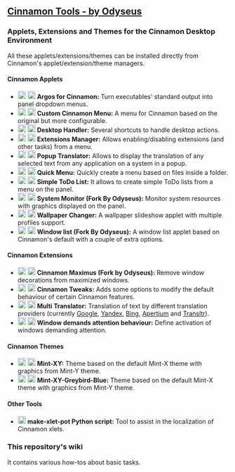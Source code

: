 ## [Cinnamon Tools - by Odyseus](https://odyseus.github.io/CinnamonTools)

### Applets, Extensions and Themes for the Cinnamon Desktop Environment

All these applets/extensions/themes can be installed directly from Cinnamon's applet/extension/theme managers.

#### Cinnamon Applets
- [<img height="18" width="18" src="https://odyseus.github.io/CinnamonTools/lib/img/download.svg">](https://odyseus.github.io/CinnamonTools/pkg/0dyseus@ArgosForCinnamon.tar.gz "Download this applet for manual installation") [<img height="18" width="18" src="https://odyseus.github.io/CinnamonTools/lib/img/cinnamon-logo.svg">](https://cinnamon-spices.linuxmint.com/applets/view/289 "Go to this applet Spices page") **Argos for Cinnamon:** Turn executables' standard output into panel dropdown menus.
- [<img height="18" width="18" src="https://odyseus.github.io/CinnamonTools/lib/img/download.svg">](https://odyseus.github.io/CinnamonTools/pkg/0dyseus@CustomCinnamonMenu.tar.gz "Download this applet for manual installation") [<img height="18" width="18" src="https://odyseus.github.io/CinnamonTools/lib/img/cinnamon-logo.svg">](https://cinnamon-spices.linuxmint.com/applets/view/264 "Go to this applet Spices page") **Custom Cinnamon Menu:** A menu for Cinnamon based on the original but more configurable.
- [<img height="18" width="18" src="https://odyseus.github.io/CinnamonTools/lib/img/download.svg">](https://odyseus.github.io/CinnamonTools/pkg/0dyseus@DesktopHandler.tar.gz "Download this applet for manual installation") [<img height="18" width="18" src="https://odyseus.github.io/CinnamonTools/lib/img/cinnamon-logo.svg">](https://cinnamon-spices.linuxmint.com/applets/view/263 "Go to this applet Spices page") **Desktop Handler:** Several shortcuts to handle desktop actions.
- [<img height="18" width="18" src="https://odyseus.github.io/CinnamonTools/lib/img/download.svg">](https://odyseus.github.io/CinnamonTools/pkg/0dyseus@ExtensionsManager.tar.gz "Download this applet for manual installation") [<img height="18" width="18" src="https://odyseus.github.io/CinnamonTools/lib/img/cinnamon-logo.svg">](https://cinnamon-spices.linuxmint.com/applets/view/271 "Go to this applet Spices page") **Extensions Manager:** Allows enabling/disabling extensions (and other tasks) from a menu.
- [<img height="18" width="18" src="https://odyseus.github.io/CinnamonTools/lib/img/download.svg">](https://odyseus.github.io/CinnamonTools/pkg/0dyseus@PopupTranslator.tar.gz "Download this applet for manual installation") [<img height="18" width="18" src="https://odyseus.github.io/CinnamonTools/lib/img/cinnamon-logo.svg">](https://cinnamon-spices.linuxmint.com/applets/view/279 "Go to this applet Spices page") **Popup Translator:** Allows to display the translation of any selected text from any application on a system in a popup.
- [<img height="18" width="18" src="https://odyseus.github.io/CinnamonTools/lib/img/download.svg">](https://odyseus.github.io/CinnamonTools/pkg/0dyseus@QuickMenu.tar.gz "Download this applet for manual installation") [<img height="18" width="18" src="https://odyseus.github.io/CinnamonTools/lib/img/cinnamon-logo.svg">](https://cinnamon-spices.linuxmint.com/applets/view/260 "Go to this applet Spices page") **Quick Menu:** Quickly create a menu based on files inside a folder.
- [<img height="18" width="18" src="https://odyseus.github.io/CinnamonTools/lib/img/download.svg">](https://odyseus.github.io/CinnamonTools/pkg/0dyseus@SimpleToDoList.tar.gz "Download this applet for manual installation") [<img height="18" width="18" src="https://odyseus.github.io/CinnamonTools/lib/img/cinnamon-logo.svg">](https://cinnamon-spices.linuxmint.com/applets/view/290 "Go to this applet Spices page") **Simple ToDo List:**  It allows to create simple ToDo lists from a menu on the panel.
- [<img height="18" width="18" src="https://odyseus.github.io/CinnamonTools/lib/img/download.svg">](https://odyseus.github.io/CinnamonTools/pkg/0dyseus@SysmonitorByOrcus.tar.gz "Download this applet for manual installation") [<img height="18" width="18" src="https://odyseus.github.io/CinnamonTools/lib/img/cinnamon-logo.svg">](https://cinnamon-spices.linuxmint.com/applets/view/262 "Go to this applet Spices page") **System Monitor (Fork By Odyseus):** Monitor system resources with graphics displayed on the panel.
- [<img height="18" width="18" src="https://odyseus.github.io/CinnamonTools/lib/img/download.svg">](https://odyseus.github.io/CinnamonTools/pkg/0dyseus@WallpaperChangerApplet.tar.gz "Download this applet for manual installation") [<img height="18" width="18" src="https://odyseus.github.io/CinnamonTools/lib/img/cinnamon-logo.svg">](https://cinnamon-spices.linuxmint.com/applets/view/291 "Go to this applet Spices page") **Wallpaper Changer:** A wallpaper slideshow applet with multiple profiles support.
- [<img height="18" width="18" src="https://odyseus.github.io/CinnamonTools/lib/img/download.svg">](https://odyseus.github.io/CinnamonTools/pkg/0dyseus@window-list-fork.tar.gz "Download this applet for manual installation") [<img height="18" width="18" src="https://odyseus.github.io/CinnamonTools/lib/img/cinnamon-logo.svg">](https://cinnamon-spices.linuxmint.com/applets/view/261 "Go to this applet Spices page") **Window list (Fork By Odyseus):** A window list applet based on Cinnamon's default with a couple of extra options.

#### Cinnamon Extensions
- [<img height="18" width="18" src="https://odyseus.github.io/CinnamonTools/lib/img/download.svg">](https://odyseus.github.io/CinnamonTools/pkg/0dyseus@CinnamonMaximusFork.tar.gz "Download this extension for manual installation") [<img height="18" width="18" src="https://odyseus.github.io/CinnamonTools/lib/img/cinnamon-logo.svg">](https://cinnamon-spices.linuxmint.com/extensions/view/39 "Go to this extension Spices page") **Cinnamon Maximus (Fork by Odyseus):** Remove window decorations from maximized windows.
- [<img height="18" width="18" src="https://odyseus.github.io/CinnamonTools/lib/img/download.svg">](https://odyseus.github.io/CinnamonTools/pkg/0dyseus@CinnamonTweaks.tar.gz "Download this extension for manual installation") [<img height="18" width="18" src="https://odyseus.github.io/CinnamonTools/lib/img/cinnamon-logo.svg">](https://cinnamon-spices.linuxmint.com/extensions/view/41 "Go to this extension Spices page") **Cinnamon Tweaks:** Adds some options to modify the default behaviour of certain Cinnamon features.
- [<img height="18" width="18" src="https://odyseus.github.io/CinnamonTools/lib/img/download.svg">](https://odyseus.github.io/CinnamonTools/pkg/0dyseus@MultiTranslatorExtension.tar.gz "Download this extension for manual installation") [<img height="18" width="18" src="https://odyseus.github.io/CinnamonTools/lib/img/cinnamon-logo.svg">](https://cinnamon-spices.linuxmint.com/extensions/view/44 "Go to this extension Spices page") **Multi Translator:** Translation of text by different translation providers (currently [Google](https://translate.google.com), [Yandex](https://translate.yandex.net), [Bing](https://www.bing.com/translator), [Apertium](https://www.apertium.org) and [Transltr](http://transltr.org)).
- [<img height="18" width="18" src="https://odyseus.github.io/CinnamonTools/lib/img/download.svg">](https://odyseus.github.io/CinnamonTools/pkg/0dyseus@WindowDemandsAttentionBehavior.tar.gz "Download this extension for manual installation") [<img height="18" width="18" src="https://odyseus.github.io/CinnamonTools/lib/img/cinnamon-logo.svg">](https://cinnamon-spices.linuxmint.com/extensions/view/40 "Go to this extension Spices page") **Window demands attention behaviour:** Define activation of windows demanding attention.

#### Cinnamon Themes
- [<img height="18" width="18" src="https://odyseus.github.io/CinnamonTools/lib/img/download.svg">](https://odyseus.github.io/CinnamonTools/pkg/Mint-XY.tar.gz "Download this theme for manual installation") [<img height="18" width="18" src="https://odyseus.github.io/CinnamonTools/lib/img/cinnamon-logo.svg">](https://cinnamon-spices.linuxmint.com/themes/view/Mint-XY "Go to this theme Spices page") **Mint-XY:** Theme based on the default Mint-X theme with graphics from Mint-Y theme.
- [<img height="18" width="18" src="https://odyseus.github.io/CinnamonTools/lib/img/download.svg">](https://odyseus.github.io/CinnamonTools/pkg/Mint-XY-Greybird-Blue.tar.gz "Download this theme for manual installation") [<img height="18" width="18" src="https://odyseus.github.io/CinnamonTools/lib/img/cinnamon-logo.svg">](https://cinnamon-spices.linuxmint.com/themes/view/Mint-XY-Greybird-Blue "Go to this theme Spices page") **Mint-XY-Greybird-Blue:** Theme based on the default Mint-X theme with graphics from Mint-Y theme.

#### Other Tools
- [<img height="18" width="18" src="https://odyseus.github.io/CinnamonTools/lib/img/download.svg">](https://odyseus.github.io/CinnamonTools/pkg/make-xlet-pot.tar.gz "Download this theme for manual installation") **make-xlet-pot Python script:** Tool to assist in the localization of Cinnamon xlets.

### This repository's wiki
It contains various how-tos about basic tasks.
